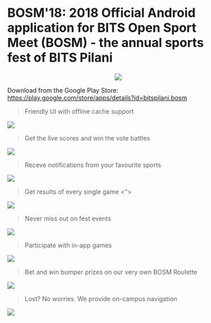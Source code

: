 # BOSM'18: 2018 Official Android application for BITS Open Sport Meet (BOSM) - the annual sports fest of BITS Pilani
<p align="center">
  <img src="https://github.com/ayushjhaveri/BOSM/blob/master/app/src/main/res/drawable/BOSM.jpg">
</p>

Download from the Google Play Store: https://play.google.com/store/apps/details?id=bitspilani.bosm


>Friendly UI with offline cache support
<p>
  <img src="https://github.com/ayushjhaveri/BOSM/blob/master/app/src/main/res/drawable/BOSM1.jpg">
</p>

>Get the live scores and win the vote battles
<p>
  <img src="https://github.com/ayushjhaveri/BOSM/blob/master/app/src/main/res/drawable/BOSM2.jpg">
</p>

>Receve notifications from your favourite sports
<p>
  <img src="https://github.com/ayushjhaveri/BOSM/blob/master/app/src/main/res/drawable/BOSM4.jpg">
</p>

>Get results of every single game
<">
  <img src="https://github.com/ayushjhaveri/BOSM/blob/master/app/src/main/res/drawable/BOSM5.jpg">
</p>

>Never miss out on fest events
<p>
  <img src="https://github.com/ayushjhaveri/BOSM/blob/master/app/src/main/res/drawable/BOSM3.jpg">
</p>

>Participate with in-app games
<p>
  <img src="https://github.com/ayushjhaveri/BOSM/blob/master/app/src/main/res/drawable/BOSM6.jpg">
</p>

>Bet and win bumper prizes on our very own BOSM Roulette
<p>
  <img src="https://github.com/ayushjhaveri/BOSM/blob/master/app/src/main/res/drawable/BOSM7.jpg">
</p>

>Lost? No worries. We provide on-campus navigation
<p>
  <img src="https://github.com/ayushjhaveri/BOSM/blob/master/app/src/main/res/drawable/BOSM8.jpg">
</p>
